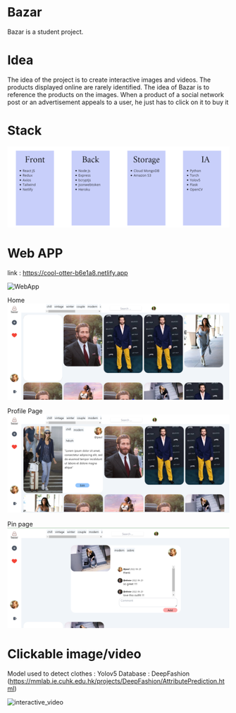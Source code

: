 # Bazar

Bazar is a student project.

# Idea

The idea of the project is to create interactive images and videos. The products displayed online are rarely identified. The idea of Bazar is to reference the products on the images. When a product of a social network post or an advertisement appeals to a user, he just has to click on it to buy it

# Stack

![plot](./documentations/stack.png)

# Web APP

link : https://cool-otter-b6e1a8.netlify.app

![WebApp](https://user-images.githubusercontent.com/99366674/178115777-f736061a-d28a-4c04-8046-81b2e2eb1f95.gif)

Home
![plot](./documentations/home.png)

Profile Page
![plot](./documentations/profile.png)

Pin page
![plot](./documentations/Pin.png)

# Clickable image/video

Model used to detect clothes : Yolov5
Database : DeepFashion (https://mmlab.ie.cuhk.edu.hk/projects/DeepFashion/AttributePrediction.html)


![interactive_video](https://user-images.githubusercontent.com/99366674/178116881-4a18d543-cda0-4b15-a8ac-806d51c41de6.gif)


